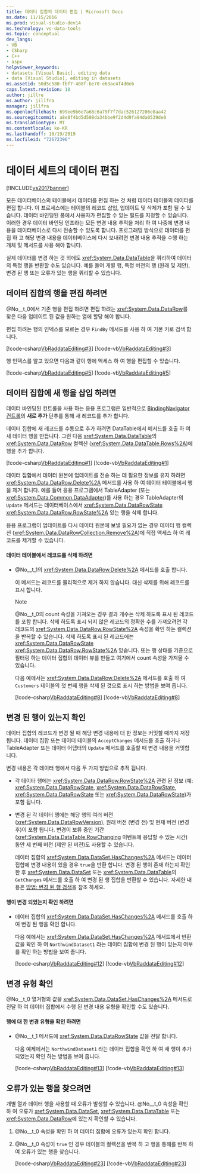 ```yaml
---
title: 데이터 집합의 데이터 편집 | Microsoft Docs
ms.date: 11/15/2016
ms.prod: visual-studio-dev14
ms.technology: vs-data-tools
ms.topic: conceptual
dev_langs:
- VB
- CSharp
- C++
- aspx
helpviewer_keywords:
- datasets [Visual Basic], editing data
- data [Visual Studio], editing in datasets
ms.assetid: 50d5c580-fbf7-408f-be70-e63ac4f4d0eb
caps.latest.revision: 18
author: jillre
ms.author: jillfra
manager: jillfra
ms.openlocfilehash: 699ee9b6e7a68c6a79f7f7dac526127206e8aa42
ms.sourcegitcommit: a8e8f4bd5d508da34bbe9f2d4d9fa94da0539de0
ms.translationtype: MT
ms.contentlocale: ko-KR
ms.lasthandoff: 10/19/2019
ms.locfileid: "72672396"
---
```

# <a name="edit-data-in-datasets"></a>데이터 세트의 데이터 편집
[!INCLUDE[vs2017banner](../includes/vs2017banner.md)]

모든 데이터베이스의 테이블에서 데이터를 편집 하는 것 처럼 데이터 테이블의 데이터를 편집 합니다. 이 프로세스에는 테이블의 레코드 삽입, 업데이트 및 삭제가 포함 될 수 있습니다. 데이터 바인딩된 폼에서 사용자가 편집할 수 있는 필드를 지정할 수 있습니다. 이러한 경우 데이터 바인딩 인프라는 모든 변경 내용 추적을 처리 하 여 나중에 변경 내용을 데이터베이스로 다시 전송할 수 있도록 합니다. 프로그래밍 방식으로 데이터를 편집 하 고 해당 변경 내용을 데이터베이스에 다시 보내려면 변경 내용 추적을 수행 하는 개체 및 메서드를 사용 해야 합니다.

 실제 데이터를 변경 하는 것 외에도 <xref:System.Data.DataTable>을 쿼리하여 데이터의 특정 행을 반환할 수도 있습니다. 예를 들어 개별 행, 특정 버전의 행 (원래 및 제안), 변경 된 행 또는 오류가 있는 행을 쿼리할 수 있습니다.

## <a name="to-edit-rows-in-a-dataset"></a>데이터 집합의 행을 편집 하려면
 @No__t_0에서 기존 행을 편집 하려면 편집 하려는 <xref:System.Data.DataRow>를 찾은 다음 업데이트 된 값을 원하는 열에 할당 해야 합니다.

 편집 하려는 행의 인덱스를 모르는 경우 `FindBy` 메서드를 사용 하 여 기본 키로 검색 합니다.

 [!code-csharp[VbRaddataEditing#3](../snippets/csharp/VS_Snippets_VBCSharp/VbRaddataEditing/CS/Form1.cs#3)]
 [!code-vb[VbRaddataEditing#3](../snippets/visualbasic/VS_Snippets_VBCSharp/VbRaddataEditing/VB/Form1.vb#3)]

 행 인덱스를 알고 있으면 다음과 같이 행에 액세스 하 여 행을 편집할 수 있습니다.

 [!code-csharp[VbRaddataEditing#5](../snippets/csharp/VS_Snippets_VBCSharp/VbRaddataEditing/CS/Form1.cs#5)]
 [!code-vb[VbRaddataEditing#5](../snippets/visualbasic/VS_Snippets_VBCSharp/VbRaddataEditing/VB/Form1.vb#5)]

## <a name="to-insert-new-rows-into-a-dataset"></a>데이터 집합에 새 행을 삽입 하려면
 데이터 바인딩된 컨트롤을 사용 하는 응용 프로그램은 일반적으로 [BindingNavigator 컨트롤](https://msdn.microsoft.com/library/18c1e2a5-9834-40d3-9b2e-2b545e4e769e)의 **새로 추가** 단추를 통해 새 레코드를 추가 합니다.

 데이터 집합에 새 레코드를 수동으로 추가 하려면 DataTable에서 메서드를 호출 하 여 새 데이터 행을 만듭니다. 그런 다음 <xref:System.Data.DataTable>의 <xref:System.Data.DataRow> 컬렉션 (<xref:System.Data.DataTable.Rows%2A>)에 행을 추가 합니다.

 [!code-csharp[VbRaddataEditing#1](../snippets/csharp/VS_Snippets_VBCSharp/VbRaddataEditing/CS/Form1.cs#1)]
 [!code-vb[VbRaddataEditing#1](../snippets/visualbasic/VS_Snippets_VBCSharp/VbRaddataEditing/VB/Form1.vb#1)]

 데이터 집합에서 데이터 원본에 업데이트를 전송 하는 데 필요한 정보를 유지 하려면 <xref:System.Data.DataRow.Delete%2A> 메서드를 사용 하 여 데이터 테이블에서 행을 제거 합니다. 예를 들어 응용 프로그램에서 TableAdapter (또는 <xref:System.Data.Common.DataAdapter>)를 사용 하는 경우 TableAdapter의 `Update` 메서드는 데이터베이스에서 <xref:System.Data.DataRowState> <xref:System.Data.DataRow.RowState%2A> 있는 행을 삭제 합니다.

 응용 프로그램이 업데이트를 다시 데이터 원본에 보낼 필요가 없는 경우 데이터 행 컬렉션 (<xref:System.Data.DataRowCollection.Remove%2A>)에 직접 액세스 하 여 레코드를 제거할 수 있습니다.

#### <a name="to-delete-records-from-a-data-table"></a>데이터 테이블에서 레코드를 삭제 하려면

- @No__t_1의 <xref:System.Data.DataRow.Delete%2A> 메서드를 호출 합니다.

     이 메서드는 레코드를 물리적으로 제거 하지 않습니다. 대신 삭제를 위해 레코드를 표시 합니다.

    > [!NOTE]
    > @No__t_0의 count 속성을 가져오는 경우 결과 개수는 삭제 하도록 표시 된 레코드를 포함 합니다. 삭제 하도록 표시 되지 않은 레코드의 정확한 수를 가져오려면 각 레코드의 <xref:System.Data.DataRow.RowState%2A> 속성을 확인 하는 컬렉션을 반복할 수 있습니다. 삭제 하도록 표시 된 레코드에는 <xref:System.Data.DataRowState> <xref:System.Data.DataRow.RowState%2A> 있습니다. 또는 행 상태를 기준으로 필터링 하는 데이터 집합의 데이터 뷰를 만들고 여기에서 count 속성을 가져올 수 있습니다.

     다음 예에서는 <xref:System.Data.DataRow.Delete%2A> 메서드를 호출 하 여 `Customers` 테이블의 첫 번째 행을 삭제 된 것으로 표시 하는 방법을 보여 줍니다.

     [!code-csharp[VbRaddataEditing#8](../snippets/csharp/VS_Snippets_VBCSharp/VbRaddataEditing/CS/Form1.cs#8)]
     [!code-vb[VbRaddataEditing#8](../snippets/visualbasic/VS_Snippets_VBCSharp/VbRaddataEditing/VB/Form1.vb#8)]

## <a name="determine-if-there-are-changed-rows"></a>변경 된 행이 있는지 확인
 데이터 집합의 레코드가 변경 될 때 해당 변경 내용에 대 한 정보는 커밋할 때까지 저장 됩니다. 데이터 집합 또는 데이터 테이블의 `AcceptChanges` 메서드를 호출 하거나 TableAdapter 또는 데이터 어댑터의 `Update` 메서드를 호출할 때 변경 내용을 커밋합니다.

 변경 내용은 각 데이터 행에서 다음 두 가지 방법으로 추적 됩니다.

- 각 데이터 행에는 <xref:System.Data.DataRow.RowState%2A> 관련 된 정보 (예: <xref:System.Data.DataRowState>, <xref:System.Data.DataRowState>, <xref:System.Data.DataRowState> 또는 <xref:System.Data.DataRowState>)가 포함 됩니다.

- 변경 된 각 데이터 행에는 해당 행의 여러 버전 (<xref:System.Data.DataRowVersion>), 원래 버전 (변경 전) 및 현재 버전 (변경 후)이 포함 됩니다. 변경이 보류 중인 기간 (<xref:System.Data.DataTable.RowChanging> 이벤트에 응답할 수 있는 시간) 동안 세 번째 버전 (제안 된 버전)도 사용할 수 있습니다.

  데이터 집합의 <xref:System.Data.DataSet.HasChanges%2A> 메서드는 데이터 집합에 변경 내용이 있을 경우 `true`을 반환 합니다. 변경 된 행이 존재 하는지 확인 한 후 <xref:System.Data.DataSet> 또는 <xref:System.Data.DataTable>의 `GetChanges` 메서드를 호출 하 여 변경 된 행 집합을 반환할 수 있습니다. 자세한 내용은 [방법: 변경 된 행 검색](https://msdn.microsoft.com/library/6ff0cbd0-5253-48e7-888a-144d56c2e0a9)을 참조 하세요.

#### <a name="to-determine-if-changes-have-been-made-to-any-rows"></a>행이 변경 되었는지 확인 하려면

- 데이터 집합의 <xref:System.Data.DataSet.HasChanges%2A> 메서드를 호출 하 여 변경 된 행을 확인 합니다.

     다음 예에서는 <xref:System.Data.DataSet.HasChanges%2A> 메서드에서 반환 값을 확인 하 여 `NorthwindDataset1` 라는 데이터 집합에 변경 된 행이 있는지 여부를 확인 하는 방법을 보여 줍니다.

     [!code-csharp[VbRaddataEditing#12](../snippets/csharp/VS_Snippets_VBCSharp/VbRaddataEditing/CS/Form1.cs#12)]
     [!code-vb[VbRaddataEditing#12](../snippets/visualbasic/VS_Snippets_VBCSharp/VbRaddataEditing/VB/Form1.vb#12)]

## <a name="determine-the-type-of-changes"></a>변경 유형 확인
 @No__t_0 열거형의 값을 <xref:System.Data.DataSet.HasChanges%2A> 메서드로 전달 하 여 데이터 집합에서 수행 된 변경 내용 유형을 확인할 수도 있습니다.

#### <a name="to-determine-what-type-of-changes-have-been-made-to-a-row"></a>행에 대 한 변경 유형을 확인 하려면

- @No__t_1 메서드에 <xref:System.Data.DataRowState> 값을 전달 합니다.

     다음 예제에서는 `NorthwindDataset1` 라는 데이터 집합을 확인 하 여 새 행이 추가 되었는지 확인 하는 방법을 보여 줍니다.

     [!code-csharp[VbRaddataEditing#13](../snippets/csharp/VS_Snippets_VBCSharp/VbRaddataEditing/CS/Form1.cs#13)]
     [!code-vb[VbRaddataEditing#13](../snippets/visualbasic/VS_Snippets_VBCSharp/VbRaddataEditing/VB/Form1.vb#13)]

## <a name="to-locate-rows-that-have-errors"></a>오류가 있는 행을 찾으려면
 개별 열과 데이터 행을 사용할 때 오류가 발생할 수 있습니다. @No__t_0 속성을 확인 하 여 오류가 <xref:System.Data.DataSet>, <xref:System.Data.DataTable> 또는 <xref:System.Data.DataRow>에 있는지 확인할 수 있습니다.

1. @No__t_0 속성을 확인 하 여 데이터 집합에 오류가 있는지 확인 합니다.

2. @No__t_0 속성이 `true` 인 경우 테이블의 컬렉션을 반복 하 고 행을 통해를 반복 하 여 오류가 있는 행을 찾습니다.

     [!code-csharp[VbRaddataEditing#23](../snippets/csharp/VS_Snippets_VBCSharp/VbRaddataEditing/CS/Form1.cs#23)]
     [!code-vb[VbRaddataEditing#23](../snippets/visualbasic/VS_Snippets_VBCSharp/VbRaddataEditing/VB/Form1.vb#23)]
